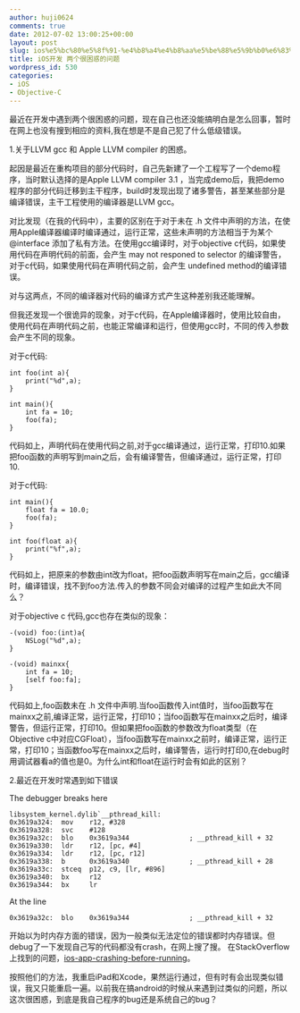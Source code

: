 ```yaml
---
author: huji0624
comments: true
date: 2012-07-02 13:00:25+00:00
layout: post
slug: ios%e5%bc%80%e5%8f%91-%e4%b8%a4%e4%b8%aa%e5%be%88%e5%9b%b0%e6%83%91%e7%9a%84%e9%97%ae%e9%a2%98
title: iOS开发 两个很困惑的问题
wordpress_id: 530
categories:
- iOS
- Objective-C
---
```


最近在开发中遇到两个很困惑的问题，现在自己也还没能搞明白是怎么回事，暂时在网上也没有搜到相应的资料,我在想是不是自己犯了什么低级错误。

1.关于LLVM gcc 和 Apple LLVM compiler 的困惑。

起因是最近在重构项目的部分代码时，自己先新建了一个工程写了一个demo程序，当时默认选择的是Apple LLVM compiler 3.1 ，当完成demo后，我把demo程序的部分代码迁移到主干程序，build时发现出现了诸多警告，甚至某些部分是编译错误，主干工程使用的编译器是LLVM gcc。

对比发现（在我的代码中），主要的区别在于对于未在 .h 文件中声明的方法，在使用Apple编译器编译时编译通过，运行正常，这些未声明的方法相当于为某个 @interface 添加了私有方法。在使用gcc编译时，对于objective c代码，如果使用代码在声明代码的前面，会产生 may not responed to selector 的编译警告，对于c代码，如果使用代码在声明代码之前，会产生 undefined method的编译错误。

对与这两点，不同的编译器对代码的编译方式产生这种差别我还能理解。

但我还发现一个很诡异的现象，对于c代码，在Apple编译器时，使用比较自由，使用代码在声明代码之前，也能正常编译和运行，但使用gcc时，不同的传入参数会产生不同的现象。

对于c代码:

    
    
    
    int foo(int a){
        print("%d",a);
    }
    
    int main(){
        int fa = 10;
        foo(fa);
    }
    
    


代码如上，声明代码在使用代码之前,对于gcc编译通过，运行正常，打印10.如果把foo函数的声明写到main之后，会有编译警告，但编译通过，运行正常，打印10.

对于c代码:

    
    
    
    int main(){
        float fa = 10.0;
        foo(fa);
    }
    
    int foo(float a){
        print("%f",a);
    }
    
    


代码如上，把原来的参数由int改为float，把foo函数声明写在main之后，gcc编译时，编译错误，找不到foo方法.传入的参数不同会对编译的过程产生如此大不同么？

对于objective c 代码,gcc也存在类似的现象：

    
    
    
    -(void) foo:(int)a{
        NSLog("%d",a);
    }
    
    -(void) mainxx{
        int fa = 10;
        [self foo:fa];
    }
    
    


代码如上,foo函数未在 .h 文件中声明.当foo函数传入int值时，当foo函数写在mainxx之前,编译正常，运行正常，打印10；当foo函数写在mainxx之后时，编译警告，但运行正常，打印10。但如果把foo函数的参数改为float类型（在Objective c中对应CGFloat），当foo函数写在mainxx之前时，编译正常，运行正常，打印10；当函数foo写在mainxx之后时，编译警告，运行时打印0,在debug时用调试器看a的值也是0。为什么int和float在运行时会有如此的区别？

2.最近在开发时常遇到如下错误

The debugger breaks here

    
    
    libsystem_kernel.dylib`__pthread_kill:
    0x3619a324:  mov    r12, #328
    0x3619a328:  svc    #128
    0x3619a32c:  blo    0x3619a344               ; __pthread_kill + 32
    0x3619a330:  ldr    r12, [pc, #4]
    0x3619a334:  ldr    r12, [pc, r12]
    0x3619a338:  b      0x3619a340               ; __pthread_kill + 28
    0x3619a33c:  stceq  p12, c9, [lr, #896]
    0x3619a340:  bx     r12                      
    0x3619a344:  bx     lr  
    


At the line

    
    
    0x3619a32c:  blo    0x3619a344               ; __pthread_kill + 32
    



开始以为时内存方面的错误，因为一般类似无法定位的错误都时内存错误。但debug了一下发现自己写的代码都没有crash，在网上搜了搜。
在StackOverflow上找到的问题，[ios-app-crashing-before-running](http://stackoverflow.com/questions/11068550/ios-app-crashing-before-running)。

按照他们的方法，我重启iPad和Xcode，果然运行通过，但有时有会出现类似错误，我又只能重启一遍。以前我在搞android的时候从来遇到过类似的问题，所以这次很困惑，到底是我自己程序的bug还是系统自己的bug？
